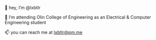 👋 hey, I’m @lxbtlr

🌱 I’m attending Olin College of Engineering as an Electrical & Computer Engineering student

📫 you can reach me at lxbtlr@pm.me

<!---
lxbtlr/lxbtlr is a ✨ special ✨ repository because its `README.md` (this file) appears on your GitHub profile.
You can click the Preview link to take a look at your changes.
--->
